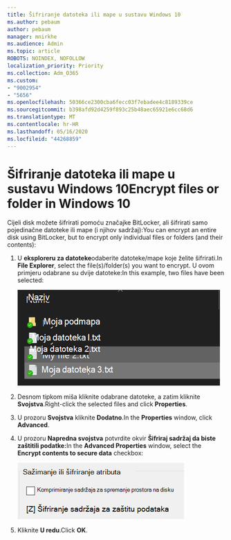 ```yaml
---
title: Šifriranje datoteka ili mape u sustavu Windows 10
ms.author: pebaum
author: pebaum
manager: mnirkhe
ms.audience: Admin
ms.topic: article
ROBOTS: NOINDEX, NOFOLLOW
localization_priority: Priority
ms.collection: Adm_O365
ms.custom:
- "9002954"
- "5656"
ms.openlocfilehash: 50366ce2300cba6fecc03f7ebadee4c8189339ce
ms.sourcegitcommit: b398afd92d4259f893c25b48aec65921e6cc68d6
ms.translationtype: MT
ms.contentlocale: hr-HR
ms.lasthandoff: 05/16/2020
ms.locfileid: "44268859"
---
```

# <a name="encrypt-files-or-folder-in-windows-10"></a><span data-ttu-id="480fa-102">Šifriranje datoteka ili mape u sustavu Windows 10</span><span class="sxs-lookup"><span data-stu-id="480fa-102">Encrypt files or folder in Windows 10</span></span>

<span data-ttu-id="480fa-103">Cijeli disk možete šifrirati pomoću značajke BitLocker, ali šifrirati samo pojedinačne datoteke ili mape (i njihov sadržaj):</span><span class="sxs-lookup"><span data-stu-id="480fa-103">You can encrypt an entire disk using BitLocker, but to encrypt only individual files or folders (and their contents):</span></span>

1. <span data-ttu-id="480fa-104">U **eksploreru za datoteke**odaberite datoteke/mape koje želite šifrirati.</span><span class="sxs-lookup"><span data-stu-id="480fa-104">In **File Explorer**, select the file(s)/folder(s) you want to encrypt.</span></span> <span data-ttu-id="480fa-105">U ovom primjeru odabrane su dvije datoteke:</span><span class="sxs-lookup"><span data-stu-id="480fa-105">In this example, two files have been selected:</span></span>

    ![Odabir datoteka ili mapa za šifriranje](media/select-for-encrypting.png)

2. <span data-ttu-id="480fa-107">Desnom tipkom miša kliknite odabrane datoteke, a zatim kliknite **Svojstva**.</span><span class="sxs-lookup"><span data-stu-id="480fa-107">Right-click the selected files and click **Properties**.</span></span>

3. <span data-ttu-id="480fa-108">U prozoru **Svojstva** kliknite **Dodatno**.</span><span class="sxs-lookup"><span data-stu-id="480fa-108">In the **Properties** window, click **Advanced**.</span></span>

4. <span data-ttu-id="480fa-109">U prozoru **Napredna svojstva** potvrdite okvir **Šifriraj sadržaj da biste zaštitili podatke:**</span><span class="sxs-lookup"><span data-stu-id="480fa-109">In the **Advanced Properties** window, select the **Encrypt contents to secure data** checkbox:</span></span>

    ![Šifriraj sadržaj](media/encrypt-contents.png)

5. <span data-ttu-id="480fa-111">Kliknite **U redu**.</span><span class="sxs-lookup"><span data-stu-id="480fa-111">Click **OK**.</span></span>
